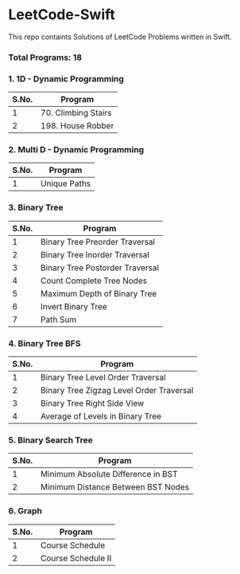 # LeetCode-Swift 
This repo containts Solutions of LeetCode Problems written in Swift.

### Total Programs: 18

### 1. 1D - Dynamic Programming

| S.No. | Program |
|----------|----------|
| 1 | 70. Climbing Stairs | 
| 2 | 198. House Robber  | 

### 2. Multi D - Dynamic Programming

| S.No. | Program |
|----------|----------|
| 1 | Unique Paths |

### 3. Binary Tree

| S.No. | Program | 
|----------|----------|
| 1 | Binary Tree Preorder Traversal | 
| 2 | Binary Tree Inorder Traversal |  
| 3 | Binary Tree Postorder Traversal |  
| 4 | Count Complete Tree Nodes |  
| 5 | Maximum Depth of Binary Tree |  
| 6 | Invert Binary Tree |  
| 7 | Path Sum |  

### 4. Binary Tree BFS

| S.No. | Program |
|----------|----------|
| 1 | Binary Tree Level Order Traversal | 
| 2 | Binary Tree Zigzag Level Order Traversal |  
| 3 | Binary Tree Right Side View |  
| 4 | Average of Levels in Binary Tree |  

### 5. Binary Search Tree

| S.No. | Program |
|----------|----------|
| 1 | Minimum Absolute Difference in BST |  
| 2 | Minimum Distance Between BST Nodes |  

### 6. Graph

| S.No. | Program |
|----------|----------|
| 1 | Course Schedule | 
| 2 | Course Schedule II | 








